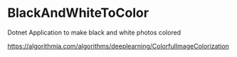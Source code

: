 # BlackAndWhiteToColor
Dotnet Application to make black and white photos colored 



https://algorithmia.com/algorithms/deeplearning/ColorfulImageColorization

